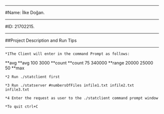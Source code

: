 ****
#Name:  İlke Doğan.
****
#ID:	21702215.
****
##Project Description and Run Tips
****
```
*1The Client will enter in the command Prompt as follows: 
```
**avg
**avg 100 3000
**count
**count 75 340000
**range 20000 25000 50
**max
```
*2 Run ./statclient first
```
```
*3 Run ./statserver #numbersOfFiles infile1.txt infile2.txt infile3.txt
```
```
*4 Enter the request as user to the ./statclient command prompt window
```
```
*To quit ctrl+C
```
